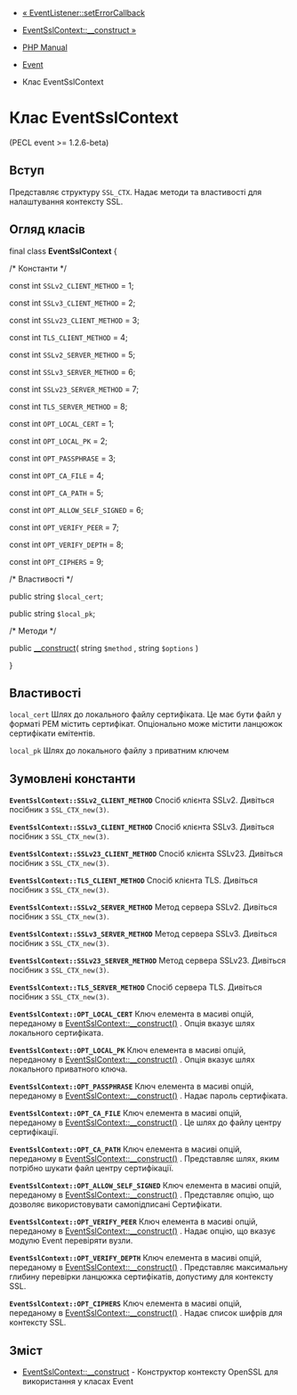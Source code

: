 - [« EventListener::setErrorCallback](eventlistener.seterrorcallback.md)
- [EventSslContext::\_\_construct »](eventsslcontext.construct.md)

- [PHP Manual](index.md)
- [Event](book.event.md)
- Клас EventSslContext

# Клас EventSslContext

(PECL event \>= 1.2.6-beta)

## Вступ

Представляє структуру `SSL_CTX`. Надає методи та властивості для
налаштування контексту SSL.

## Огляд класів

final class **EventSslContext** {

/\* Константи \*/

const int `SSLv2_CLIENT_METHOD` = 1;

const int `SSLv3_CLIENT_METHOD` = 2;

const int `SSLv23_CLIENT_METHOD` = 3;

const int `TLS_CLIENT_METHOD` = 4;

const int `SSLv2_SERVER_METHOD` = 5;

const int `SSLv3_SERVER_METHOD` = 6;

const int `SSLv23_SERVER_METHOD` = 7;

const int `TLS_SERVER_METHOD` = 8;

const int `OPT_LOCAL_CERT` = 1;

const int `OPT_LOCAL_PK` = 2;

const int `OPT_PASSPHRASE` = 3;

const int `OPT_CA_FILE` = 4;

const int `OPT_CA_PATH` = 5;

const int `OPT_ALLOW_SELF_SIGNED` = 6;

const int `OPT_VERIFY_PEER` = 7;

const int `OPT_VERIFY_DEPTH` = 8;

const int `OPT_CIPHERS` = 9;

/\* Властивості \*/

public string `$local_cert`;

public string `$local_pk`;

/\* Методи \*/

public [\_\_construct](eventsslcontext.construct.md)( string `$method`
, string `$options` )

}

## Властивості

`local_cert`
Шлях до локального файлу сертифіката. Це має бути файл у форматі
PEM містить сертифікат. Опціонально може містити ланцюжок
сертифікати емітентів.

`local_pk`
Шлях до локального файлу з приватним ключем

## Зумовлені константи

**`EventSslContext::SSLv2_CLIENT_METHOD`**
Спосіб клієнта SSLv2. Дивіться посібник з `SSL_CTX_new(3)`.

**`EventSslContext::SSLv3_CLIENT_METHOD`**
Спосіб клієнта SSLv3. Дивіться посібник з `SSL_CTX_new(3)`.

**`EventSslContext::SSLv23_CLIENT_METHOD`**
Спосіб клієнта SSLv23. Дивіться посібник з `SSL_CTX_new(3)`.

**`EventSslContext::TLS_CLIENT_METHOD`**
Спосіб клієнта TLS. Дивіться посібник з `SSL_CTX_new(3)`.

**`EventSslContext::SSLv2_SERVER_METHOD`**
Метод сервера SSLv2. Дивіться посібник з `SSL_CTX_new(3)`.

**`EventSslContext::SSLv3_SERVER_METHOD`**
Метод сервера SSLv3. Дивіться посібник з `SSL_CTX_new(3)`.

**`EventSslContext::SSLv23_SERVER_METHOD`**
Метод сервера SSLv23. Дивіться посібник з `SSL_CTX_new(3)`.

**`EventSslContext::TLS_SERVER_METHOD`**
Спосіб сервера TLS. Дивіться посібник з `SSL_CTX_new(3)`.

**`EventSslContext::OPT_LOCAL_CERT`**
Ключ елемента в масиві опцій, переданому в
[EventSslContext::\_\_construct()](eventsslcontext.construct.md) .
Опція вказує шлях локального сертифіката.

**`EventSslContext::OPT_LOCAL_PK`**
Ключ елемента в масиві опцій, переданому в
[EventSslContext::\_\_construct()](eventsslcontext.construct.md) .
Опція вказує шлях локального приватного ключа.

**`EventSslContext::OPT_PASSPHRASE`**
Ключ елемента в масиві опцій, переданому в
[EventSslContext::\_\_construct()](eventsslcontext.construct.md) .
Надає пароль сертифіката.

**`EventSslContext::OPT_CA_FILE`**
Ключ елемента в масиві опцій, переданому в
[EventSslContext::\_\_construct()](eventsslcontext.construct.md) .
Це шлях до файлу центру сертифікації.

**`EventSslContext::OPT_CA_PATH`**
Ключ елемента в масиві опцій, переданому в
[EventSslContext::\_\_construct()](eventsslcontext.construct.md) .
Представляє шлях, яким потрібно шукати файл центру сертифікації.

**`EventSslContext::OPT_ALLOW_SELF_SIGNED`**
Ключ елемента в масиві опцій, переданому в
[EventSslContext::\_\_construct()](eventsslcontext.construct.md) .
Представляє опцію, що дозволяє використовувати самопідписані
Сертифікати.

**`EventSslContext::OPT_VERIFY_PEER`**
Ключ елемента в масиві опцій, переданому в
[EventSslContext::\_\_construct()](eventsslcontext.construct.md) .
Надає опцію, що вказує модулю Event перевіряти вузли.

**`EventSslContext::OPT_VERIFY_DEPTH`**
Ключ елемента в масиві опцій, переданому в
[EventSslContext::\_\_construct()](eventsslcontext.construct.md) .
Представляє максимальну глибину перевірки ланцюжка сертифікатів,
допустиму для контексту SSL.

**`EventSslContext::OPT_CIPHERS`**
Ключ елемента в масиві опцій, переданому в
[EventSslContext::\_\_construct()](eventsslcontext.construct.md) .
Надає список шифрів для контексту SSL.

## Зміст

- [EventSslContext::\_\_construct](eventsslcontext.construct.md) -
Конструктор контексту OpenSSL для використання у класах Event
